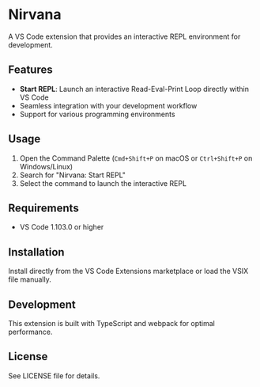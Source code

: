 # Nirvana

A VS Code extension that provides an interactive REPL environment for development.

## Features

- **Start REPL**: Launch an interactive Read-Eval-Print Loop directly within VS Code
- Seamless integration with your development workflow
- Support for various programming environments

## Usage

1. Open the Command Palette (`Cmd+Shift+P` on macOS or `Ctrl+Shift+P` on Windows/Linux)
2. Search for "Nirvana: Start REPL"
3. Select the command to launch the interactive REPL

## Requirements

- VS Code 1.103.0 or higher

## Installation

Install directly from the VS Code Extensions marketplace or load the VSIX file manually.

## Development

This extension is built with TypeScript and webpack for optimal performance.

## License

See LICENSE file for details.